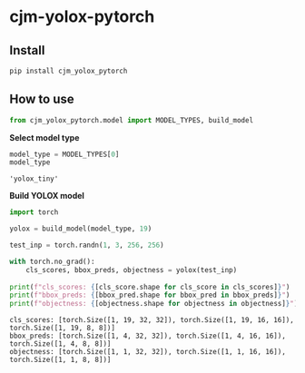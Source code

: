 # cjm-yolox-pytorch

<!-- WARNING: THIS FILE WAS AUTOGENERATED! DO NOT EDIT! -->

## Install

``` sh
pip install cjm_yolox_pytorch
```

## How to use

``` python
from cjm_yolox_pytorch.model import MODEL_TYPES, build_model
```

**Select model type**

``` python
model_type = MODEL_TYPES[0]
model_type
```

    'yolox_tiny'

**Build YOLOX model**

``` python
import torch

yolox = build_model(model_type, 19)

test_inp = torch.randn(1, 3, 256, 256)

with torch.no_grad():
    cls_scores, bbox_preds, objectness = yolox(test_inp)
    
print(f"cls_scores: {[cls_score.shape for cls_score in cls_scores]}")
print(f"bbox_preds: {[bbox_pred.shape for bbox_pred in bbox_preds]}")
print(f"objectness: {[objectness.shape for objectness in objectness]}")
```

    cls_scores: [torch.Size([1, 19, 32, 32]), torch.Size([1, 19, 16, 16]), torch.Size([1, 19, 8, 8])]
    bbox_preds: [torch.Size([1, 4, 32, 32]), torch.Size([1, 4, 16, 16]), torch.Size([1, 4, 8, 8])]
    objectness: [torch.Size([1, 1, 32, 32]), torch.Size([1, 1, 16, 16]), torch.Size([1, 1, 8, 8])]
